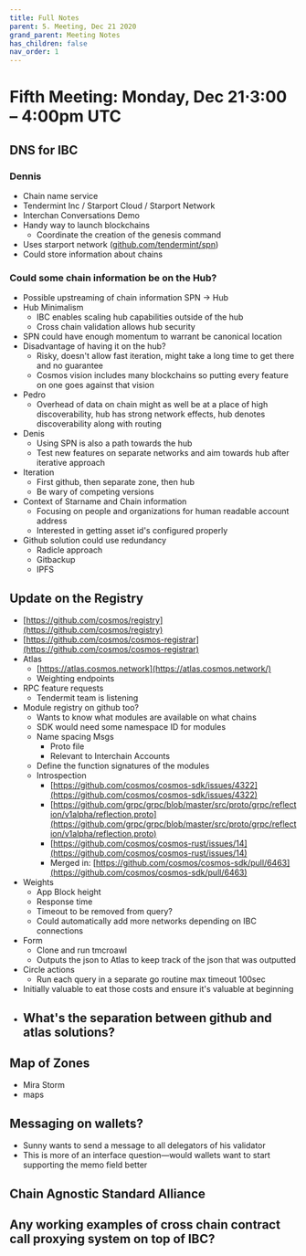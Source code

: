 ```yaml
---
title: Full Notes
parent: 5. Meeting, Dec 21 2020
grand_parent: Meeting Notes
has_children: false
nav_order: 1
---
```


# **Fifth Meeting: Monday, Dec 21⋅3:00 – 4:00pm UTC**

## DNS for IBC

### Dennis

- Chain name service
- Tendermint Inc / Starport Cloud / Starport Network
- Interchan Conversations Demo
- Handy way to launch blockchains
    - Coordinate the creation of the genesis command
- Uses starport network ([github.com/tendermint/spn](https://github.com/tendermint/spn))
- Could store information about chains

### Could some chain information be on the Hub?

- Possible upstreaming of chain information SPN -> Hub
- Hub Minimalism
    - IBC enables scaling hub capabilities outside of the hub
    - Cross chain validation allows hub security
- SPN could have enough momentum to warrant be canonical location
- Disadvantage of having it on the hub?
    - Risky, doesn't allow fast iteration, might take a long time to get there and no guarantee
    - Cosmos vision includes many blockchains so putting every feature on one goes against that vision
- Pedro
    - Overhead of data on chain might as well be at a place of high discoverability, hub has strong network effects, hub denotes discoverability along with routing
- Denis
    - Using SPN is also a path towards the hub
    - Test new features on separate networks and aim towards hub after iterative approach
- Iteration
    - First github, then separate zone, then hub
    - Be wary of competing versions
- Context of Starname and Chain information
    - Focusing on people and organizations for human readable account address
    - Interested in getting asset id's configured properly
- Github solution could use redundancy
    - Radicle approach
    - Gitbackup
    - IPFS

## Update on the Registry

- [https://github.com/cosmos/registry](https://github.com/cosmos/registry)
- [https://github.com/cosmos/cosmos-registrar](https://github.com/cosmos/cosmos-registrar)
- Atlas
    - [https://atlas.cosmos.network](https://atlas.cosmos.network/)
    - Weighting endpoints
- RPC feature requests
    - Tendermit team is listening
- Module registry on github too?
    - Wants to know what modules are available on what chains
    - SDK would need some namespace ID for modules
    - Name spacing Msgs
        - Proto file
        - Relevant to Interchain Accounts
    - Define the function signatures of the modules
    - Introspection
        - [https://github.com/cosmos/cosmos-sdk/issues/4322](https://github.com/cosmos/cosmos-sdk/issues/4322)
        - [https://github.com/grpc/grpc/blob/master/src/proto/grpc/reflection/v1alpha/reflection.proto](https://github.com/grpc/grpc/blob/master/src/proto/grpc/reflection/v1alpha/reflection.proto)
        - [https://github.com/cosmos/cosmos-rust/issues/14](https://github.com/cosmos/cosmos-rust/issues/14)
        - Merged in: [https://github.com/cosmos/cosmos-sdk/pull/6463](https://github.com/cosmos/cosmos-sdk/pull/6463)
- Weights
    - App Block height
    - Response time
    - Timeout to be removed from query?
    - Could automatically add more networks depending on IBC connections
- Form
    - Clone and run tmcroawl
    - Outputs the json to Atlas to keep track of the json that was outputted
- Circle actions
    - Run each query in a separate go routine max timeout 100sec
- Initially valuable to eat those costs and ensure it's valuable at beginning
- What's the separation between github and atlas solutions?
    - 

## Map of Zones

- Mira Storm
- maps

## Messaging on wallets?

- Sunny wants to send a message to all delegators of his validator
- This is more of an interface question—would wallets want to start supporting the memo field better

## Chain Agnostic Standard Alliance

## Any working examples of cross chain contract call proxying system on top of IBC?